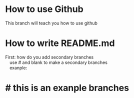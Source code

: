 # How to use Github
This branch will teach you how to use github

# How to write README.md
First: how do you add secondary branches<br>
&emsp;use # and blank to make a secondary branches<br>
&emsp;exanple:<br>
# # this is an exanple branches
